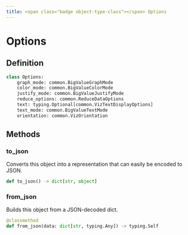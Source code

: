 ```yaml
---
title: <span class="badge object-type-class"></span> Options
---
```

# <span class="badge object-type-class"></span> Options

## Definition

```python
class Options:
    graph_mode: common.BigValueGraphMode
    color_mode: common.BigValueColorMode
    justify_mode: common.BigValueJustifyMode
    reduce_options: common.ReduceDataOptions
    text: typing.Optional[common.VizTextDisplayOptions]
    text_mode: common.BigValueTextMode
    orientation: common.VizOrientation
```
## Methods

### <span class="badge object-method"></span> to_json

Converts this object into a representation that can easily be encoded to JSON.

```python
def to_json() -> dict[str, object]
```

### <span class="badge object-method"></span> from_json

Builds this object from a JSON-decoded dict.

```python
@classmethod
def from_json(data: dict[str, typing.Any]) -> typing.Self
```

